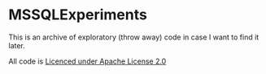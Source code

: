 MSSQLExperiments
================

This is an archive of exploratory (throw away) code in case I want to find it later.

All code is [Licenced under Apache License 2.0](http://www.apache.org/licenses/LICENSE-2.0)
